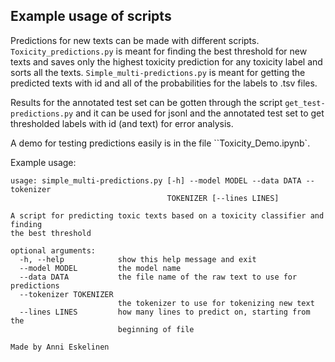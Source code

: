 ## Example usage of scripts

Predictions for new texts can be made with different scripts. `Toxicity_predictions.py` is meant for finding the best threshold for new texts and saves only the highest toxicity prediction for any toxicity label and sorts all the texts. `Simple_multi-predictions.py` is meant for getting the predicted texts with id and all of the probabilities for the labels to .tsv files.

Results for the annotated test set can be gotten through the script `get_test-predictions.py` and it can be used for jsonl and the annotated test set to get thresholded labels with id (and text) for error analysis.

A demo for testing predictions easily is in the file ``Toxicity_Demo.ipynb`.



Example usage:

```
usage: simple_multi-predictions.py [-h] --model MODEL --data DATA --tokenizer
                                   TOKENIZER [--lines LINES]

A script for predicting toxic texts based on a toxicity classifier and finding
the best threshold

optional arguments:
  -h, --help            show this help message and exit
  --model MODEL         the model name
  --data DATA           the file name of the raw text to use for predictions
  --tokenizer TOKENIZER
                        the tokenizer to use for tokenizing new text
  --lines LINES         how many lines to predict on, starting from the
                        beginning of file

Made by Anni Eskelinen
```

